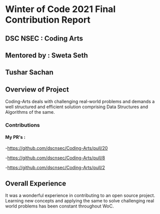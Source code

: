 # Winter of Code 2021 Final Contribution Report

## DSC NSEC : Coding Arts 
## Mentored by : Sweta Seth
## Tushar Sachan

## Overview of Project
Coding-Arts deals with challenging real-world problems and demands a well structured and efficient solution comprising Data Structures and Algorithms of the same.

### Contributions

#### My PR's :
-https://github.com/dscnsec/Coding-Arts/pull/20

-https://github.com/dscnsec/Coding-Arts/pull/8

-https://github.com/dscnsec/Coding-Arts/pull/2


## Overall Experience
It was a wonderful experience in contributing to an open source project. Learning new concepts and applying the same to solve challenging real world problems has been constant throughout WoC. 
